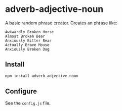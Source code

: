 # adverb-adjective-noun
A basic random phrase creator.  Creates an phrase like:

```
Awkwardly Broken Horse
Almost Broken Bear
Anxiously Bitter Bear
Actually Brave Mouse
Anxiously Broken Dog
```

## Install

```sh
npm install adverb-adjective-noun
```

## Configure

See the `config.js` file.
